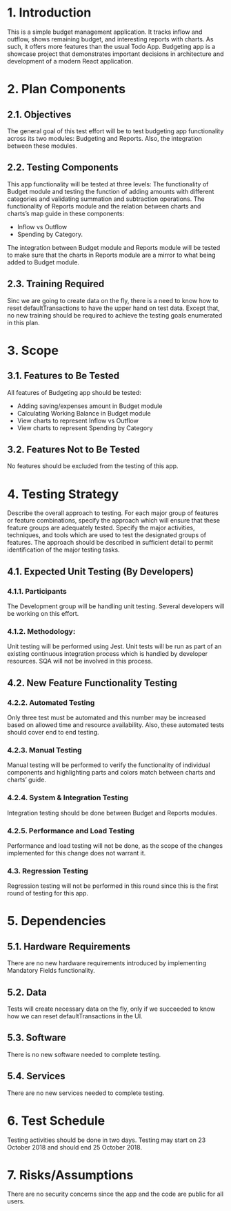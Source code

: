 # 1. Introduction
This is a simple budget management application. It tracks inflow and outflow, shows remaining budget, and interesting reports with charts. As such, it offers more features than the usual Todo App.
Budgeting app is a showcase project that demonstrates important decisions in architecture and development of a modern React application.

# 2. Plan Components
## 2.1. Objectives 
The general goal of this test effort will be to test budgeting app functionality across its two modules: Budgeting and Reports. Also, the integration between these modules. 

## 2.2. Testing Components
This app functionality will be tested at three levels:
The functionality of Budget module and testing the function of adding amounts with different categories and validating summation and subtraction operations.
The functionality of Reports module and the relation between charts and charts’s map guide in these components:  
- Inflow vs Outflow
- Spending by Category.

The integration between Budget module and Reports module will be tested to make sure that the charts in Reports module are a mirror to what being added to Budget module.

## 2.3. Training Required
Sinc we are going to create data on the fly, there is a need to know how to reset defaultTransactions to have the upper hand on test data. 
Except that, no new training should be required to achieve the testing goals enumerated in this plan. 

# 3. Scope
## 3.1. Features to Be Tested
All features of Budgeting app should be tested:
- Adding saving/expenses amount in Budget module
- Calculating Working Balance in Budget module
- View charts to represent Inflow vs Outflow
- View charts to represent Spending by Category

## 3.2. Features Not to Be Tested
No features should be excluded from the testing of this app. 

# 4. Testing Strategy 
Describe the overall approach to testing. For each major group of features or feature combinations, specify the approach which will ensure that these feature groups are
adequately tested. Specify the major activities, techniques, and tools which are used to test the designated groups of features.
The approach should be described in sufficient detail to permit identification of the major testing tasks.

## 4.1. Expected Unit Testing (By Developers)
### 4.1.1. Participants
The Development group will be handling unit testing. Several developers will be working on this effort. 

### 4.1.2. Methodology:
Unit testing will be performed using Jest. Unit tests will be run as part of an existing continuous integration process which is handled by developer resources. SQA will not be involved in this process. 

## 4.2. New Feature Functionality Testing
### 4.2.2. Automated Testing
Only three test must be automated and this number may be increased based on allowed time and resource availability. Also, these automated tests should cover end to end testing. 

### 4.2.3. Manual Testing
Manual testing will be performed to verify the functionality of individual components and highlighting parts and colors match between charts and charts’ guide.

### 4.2.4. System & Integration Testing
Integration testing should be done between Budget and Reports modules.

### 4.2.5. Performance and Load Testing 
Performance and load testing will not be done, as the scope of the changes implemented for this change does not warrant it.

### 4.3. Regression Testing
Regression testing will not be performed in this round since this is the first round of testing for this app.

# 5. Dependencies
## 5.1. Hardware Requirements
There are no new hardware requirements introduced by implementing Mandatory Fields functionality.

## 5.2. Data 
Tests will create necessary data on the fly, only if we succeeded to know how we can reset defaultTransactions in the UI.

## 5.3. Software
There is no new software needed to complete testing.

## 5.4. Services
There are no new services needed to complete testing.

# 6. Test Schedule
Testing activities should be done in two days. Testing may start on 23 October 2018 and should end 25 October 2018.

# 7. Risks/Assumptions
There are no security concerns since the app and the code are public for all users.
